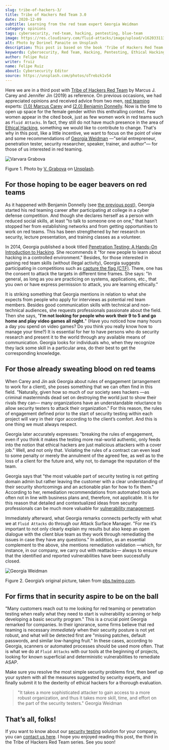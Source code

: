 ```yaml
---
slug: tribe-of-hackers-3/
title: Tribe of Hackers Red Team 3.0
date: 2020-12-09
subtitle: Learning from the red team expert Georgia Weidman
category: opinions
tags: cybersecurity, red-team, hacking, pentesting, blue-team
image: https://res.cloudinary.com/fluid-attacks/image/upload/v1620331131/blog/tribe-of-hackers-3/cover_rids16.webp
alt: Photo by Dorinel Panaite on Unsplash
description: This post is based on the book 'Tribe of Hackers Red Team' by Carey and Jin. Here we share content from the interview with Georgia Weidman.
keywords: Cybersecurity, Red Team, Hacking, Pentesting, Ethical Hacking, Blue Team, Knowledge, Tribe
author: Felipe Ruiz
writer: fruiz
name: Felipe Ruiz
about1: Cybersecurity Editor
source: https://unsplash.com/photos/oTrebzk1v54
---
```


Here we are in a third post with [Tribe of Hackers Red
Team](https://www.amazon.com/Tribe-Hackers-Red-Team-Cybersecurity/dp/1119643325)
by Marcus J. Carey and Jennifer Jin (2019) as reference.
On previous occasions,
we had appreciated opinions
and received advice from two men,
[red teaming](../../solutions/red-teaming/) experts:
[(1.0) Marcus Carey](../tribe-of-hackers-1/) and
[(2.0) Benjamin Donnelly](../tribe-of-hackers-2/).
Now is the time to open up space for the female gender
within this enthralling context.
Few women appear in the cited book,
just as few women work in red teams such as `Fluid Attacks`.
In fact,
they still do not have much presence
in the area of [Ethical Hacking](../../solutions/ethical-hacking/),
something we would like to contribute to change.
That's why in this post,
like a little incentive,
we want to focus on the point of view
and some recommendations of [Georgia Weidman](https://twitter.com/georgiaweidman)
—"serial entrepreneur,
penetration tester, security researcher, speaker,
trainer, and author"—
for those of us interested in red teaming.

<div class="imgblock">

![Varvara Grabova](https://res.cloudinary.com/fluid-attacks/image/upload/v1620331132/blog/tribe-of-hackers-3/varvara_v5ioff.webp)

<div class="title">

Figure 1. Photo by [V. Grabova](https://unsplash.com/@santabarbara77)
on [Unsplash](https://unsplash.com/photos/6Jm_LSrf4Zc).

</div>

</div>

## For those hoping to be eager beavers on red teams

As it happened with Benjamin Donnelly (see [the previous
post](../tribe-of-hackers-2/)), Georgia started his red teaming career
after participating at college in a cyber defense competition. And
though she declares herself as a person with reduced social skills, at
least "to talk to someone one on one," that hasn’t stopped her from
establishing networks and from getting opportunities to work on red
teams. This has been strengthened by her research on security, lecture
presentation, and training classes as a volunteer.

In 2014, Georgia published a book titled [Penetration Testing: A
Hands-On Introduction to
Hacking](https://www.amazon.com/Penetration-Testing-Hands-Introduction-Hacking/dp/1593275641).
She recommends it "for new people to learn about hacking in a controlled
environment." Besides, for those interested in gaining red team skills
(without illegal activity), Georgia suggests participating in
competitions such as [capture the flag
(CTF)](https://medium.com/@thehackersmeetup/beginners-guide-to-capture-the-flag-ctf-71a1cbd9d27c).
There, one has the consent to attack the targets in different time
frames. She says: "In general, as long as you are practicing on systems,
applications, etc., that you own or have express permission to attack,
you are learning ethically."

It is striking something that Georgia mentions in relation to what she
expects from people who apply for interviews as potential red team
members. Besides good communication skills with technical and
non-technical audiences, she requests professionals passionate about the
field. Then she says, "**I’m not looking for people who work their 9 to
5 and go home and play video games all night.**" (Have you noticed how
many hours a day you spend on video games? Do you think you really know
how to manage your time?) It is essential for her to have persons who do
security research and present it to the world through any available
means of communication. Georgia looks for individuals who, when they
recognize they lack some skill in a particular area, do their best to
get the corresponding knowledge.

## For those already sweating blood on red teams

When Carey and Jin ask Georgia about rules of engagement (arrangement to
work for a client), she poses something that we can often find in this
field. "Naturally, given how so much of our society sees hackers —as
criminal masterminds dead set on destroying the world just to show their
rivals they can— many organizations have an understandable reluctance to
allow security testers to attack their organization." For this reason,
the rules of engagement defined prior to the start of security testing
within each project will vary in their rigor according to the client’s
comfort. And this is one thing we must always respect.

Georgia later accurately expresses: "breaking the rules of engagement,
even if you think it makes the testing more real-world authentic, only
feeds into the notion that ethical hackers are just malicious attackers
with a cover job." Well, and not only that. Violating the rules of a
contract can even lead to some penalty or merely the annulment of the
agreed fee, as well as to the loss of a client for the future and, why
not, to damage the reputation of the team.

Georgia says that "the most valuable part of security testing is not
getting domain admin but rather leaving the customer with a clear
understanding of their security shortcomings and an actionable plan for
how to fix them." According to her, remediation recommendations from
automated tools are often not in line with business plans and,
therefore, not applicable. It is for this reason that detailed and
contextualized ideas from security professionals can be much more
valuable for [vulnerability management](../../solutions/vulnerability-management/).

Immediately afterward, what Georgia remarks connects perfectly with what
we at `Fluid Attacks` do through our Attack Surface Manager. "For me
it’s important to not only clearly explain my results but also keep an
open dialogue with the client blue team as they work through remediating
the issues in case they have any questions." In addition, as an
essential complement to the above, she mentions remediation validation
—which, for instance, in our company, we carry out with reattacks—
always to ensure that the identified and reported vulnerabilities have
been successfully closed.

<div class="imgblock">

![Georgia Weidman](https://res.cloudinary.com/fluid-attacks/image/upload/v1620331131/blog/tribe-of-hackers-3/weidman_svdpmi.webp)

<div class="title">

Figure 2. Georgia’s original picture, taken from
[pbs.twimg.com](https://pbs.twimg.com/media/CrYuOfaWcAAXM3u.jpg).

</div>

</div>

## For firms that in security aspire to be on the ball

"Many customers reach out to me looking for red teaming or penetration
testing when really what they need to start is vulnerability scanning or
help developing a basic security program." This is a crucial point
Georgia remarked for companies. In their ignorance, some firms believe
that red teaming is necessary *immediately* when their security posture
is not yet robust, and what will be detected first are "missing patches,
default passwords, and similar low-hanging fruit." In these cases,
according to Georgia, scanners or automated processes should be used
more often. That is what we do at `Fluid Attacks` with our tools at the
beginning of projects, looking for known superficial and deterministic
vulnerabilities to remediate ASAP.

Make sure you resolve the most simple security problems first, then beef
up your system with all the measures suggested by security experts, and
finally submit it to the dexterity of ethical hackers for a thorough
evaluation.

> "It takes a more sophisticated attacker to gain access to a more
> robust organization, and thus it takes more skill, time, and effort on
> the part of the security testers." Georgia Weidman

## That’s all, folks!

If you want to know about our [security testing](../../solutions/security-testing/)
solution for your company,
you can [contact us here](../../contact-us/).
I hope you enjoyed reading this post,
the third in the Tribe of Hackers Red Team series.
See you soon\!
